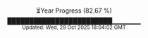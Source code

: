 <p align="center">
⏳Year Progress (82.67 %)<br>
████████████████████████▁▁▁▁▁▁ <br>
<sub>Updated: Wed, 29 Oct 2025 18:04:02 GMT</sub>
</p>

